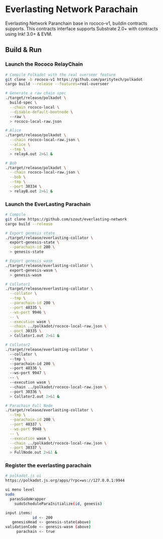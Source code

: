 # Everlasting Network Parachain
  Everlasting Network Paranchain base in rococo-v1, buildin contracts supports. 
This contracts interface supports Substrate 2.0+ with contracts using Ink! 3.0+ & EVM.

## Build & Run

### Launch the Rococo RelayChain

```bash
# Compile Polkadot with the real overseer feature
git clone -b rococo-v1 https://github.com/paritytech/polkadot
cargo build --release --features=real-overseer

# Generate a raw chain spec
./target/release/polkadot \
  build-spec \
  --chain rococo-local \
  --disable-default-bootnode \ 
  --raw \
  > rococo-local-raw.json

# Alice
./target/release/polkadot \
  --chain rococo-local-raw.json \
  --alice \
  --tmp \
  > relayA.out 2>&1 &

# Bob
./target/release/polkadot \
  --chain rococo-local-raw.json \
  --bob \
  --tmp \
  --port 30334 \
  > relayB.out 2>&1 &
```

### Launch the EverLasting Parachain

```bash
# Compile
git clone https://github.com/szout/everlasting-network
cargo build --release

# Export genesis state
./target/release/everlasting-collator \
  export-genesis-state \
  --parachain-id 200 \
  > genesis-state

# Export genesis wasm
./target/release/everlasting-collator \
  export-genesis-wasm \
  > genesis-wasm

# Collator1
./target/release/everlasting-collator \
  --collator \
  --tmp \
  --parachain-id 200 \
  --port 40335 \
  --ws-port 9946 \
  -- \
  --execution wasm \
  --chain ../polkadot/rococo-local-raw.json \
  --port 30335 \
  > Collator1.out 2>&1 &

# Collator2
./target/release/everlasting-collator \ 
  --collator \  
  --tmp \ 
  --parachain-id 200 \ 
  --port 40336 \ 
  --ws-port 9947 \ 
  -- \ 
  --execution wasm \ 
  --chain ../polkadot/rococo-local-raw.json \ 
  --port 30336 \ 
  > Collator2.out 2>&1 &

# Parachain Full Node
./target/release/everlasting-collator \
  --tmp \
  --parachain-id 200 \
  --port 40337 \
  --ws-port 9948 \
  -- \
  --execution wasm \
  --chain ../polkadot/rococo-local-raw.json \
  --port 30337 \
  > FullNode.out 2>&1 &
```
### Register the everlasting parachain
```bash
# polkadot.js ui 
https://polkadot.js.org/apps/?rpc=ws://127.0.0.1:9944

ui menu level
sudo
  parasSudoWrapper
    sudoScheduleParaInitialize(id, genesis)

input items:
            id <- 200
   genesisHead <- genesis-state(above)
validationCode <- genesis-wasm (above)
     parachain <- true
```
